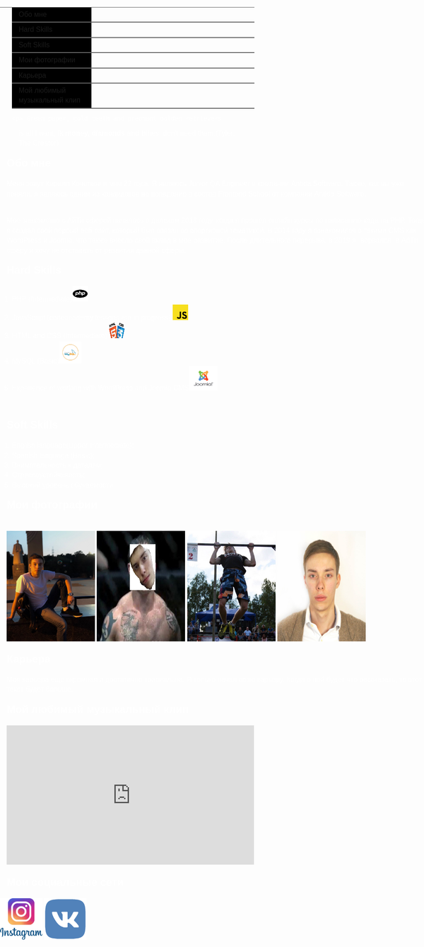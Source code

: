 <html>
<head>
<meta name="viewport" content="width=device-width, minimum-scale=1.0" />
<title>Кирилл Кочетков. If you are reading this it's too late.</title>
<style type="text/css">
<!--
body {
	font: 100%/1.4 Verdana, Arial, Helvetica, sans-serif;
	margin: 0;
	padding: 0;
	color: #FFF;
	background-image:src(wood%20_texture2.jpg);
}
wrapper {
    width: 96%;    
    max-width: 920px;
    margin: auto;
    padding: 2%;
    } 

    main {
        width: 60%;
        margin-right: 5%;
        float: left;
        }        

ul, ol, dl { 
	padding: 0;
	margin: 0;
}
h1, h2, h3, h4, h5, h6, p {
	margin-top: 0;
	padding-right: 15px;
	padding-left: 15px; 
}
a img { 
	border: none;
}

a:link {
	color: #FFF;
	text-decoration: underline;
}
a:visited {
	color: #FFF;
	text-decoration: underline;
}
a:hover, a:active, a:focus {
	text-decoration: none;
}

.container {
	width: 1200px;
	background-image: src(wood%20_texture2.jpg);
	margin: 0 auto; 
	overflow: hidden; 
}

.sidebar1 {
	float: left;
	font:Verdana, Geneva, sans-serif;
	width: 200px;
	background-color: #000;
	color: #FFF;
	padding-bottom: 10px;
}
.content {

	padding: 10px 0;
	width: 980px;
	float: left;
}

.content ul, .content ol { 
	padding: 0 15px 15px 40px;
}
ul.nav {
	list-style: none;
	border-top: 1px solid #666; 
	margin-bottom: 15px;
}
ul.nav li {
	border-bottom: 2px solid #666;
}
ul.nav a, ul.nav a:visited { 
	padding: 5px 5px 5px 15px;
	display: block; 
	width: 160px;
	text-decoration: none;
	background-color: #000;
}
ul.nav a:hover, ul.nav a:active, ul.nav a:focus { 
	background-color: #000;
	color: #F00;
}
.fltlft { 
	float: left;
	margin-right: 8px;
}
.clearfloat { 
	clear:both;
	height:0;
	font-size: 1px;
	line-height: 0px;
}
-->
</style></head>

<body background="wood _texture2.jpg" tracingsrc="wood _texture2.jpg" tracingopacity="100">
<div id="wrapper">
<div class="container">
  <div class="sidebar1">
    <ul class="nav">
      <li><a class="navigation" href="#aboutme">Обо мне</a></li>
      <li><a class="navigation" href="#HardSkills">Hard Skills</a></li>
      <li><a class="navigation" href="#SoftSkills">Soft Skills</a></li>
      <li><a class="navigation" href="#photos">Мои фотографии</a></li>
      <li><a class="navigation" href="#career">Карьера</a></li>
      <li><a class="navigation" href="#myfavvideo">Мой любимый музыкальный клип</a></li>
    
    <p> Green paper, gold teeth and pregnant golden retrievers
is all I want, f**k money, diamonds and bi**hes, don't need them.(Tyler, The Creator)</p></ul>
  <!-- end .sidebar1 --></div>
  <div class="content">
  <section id="aboutme">
    <h1>Обо мне</h1>
    <p>Меня зовут Кирилл Кочетков и мне 22 года. Я являюсь Junior QA Engineer в компании Antida Software. Также, как вы уже поняли, я являюсь одним из кандидатов на попадание в состав Frontend School от компании Antida Software.</p> <br>
 <p>Мое знакомство с АйТи сферой началось в далеком 2013 году, когда я прошел онлайн-курсы по написанию кода на PHP. Тогда я создал свой первый веб-сайт, который был связан со спортивной тематикой. В 2014 году я ознакомился с такими CMS как WordPress и Joomla, что также внесло свой вклад в моё развитие. После длительного перерыва, в 2019 я "ворвался" в АйТи сферу и хочу не отставать от развития данной сферы.
</p>
<section id="HardSkills">
    <h2>Hard Skills</h2>
    <ol>
      <li>PHP (Intermediate)<img src='logo1.png' name='php' width="35" height="35"/></li>
      <li>JavaScript (codeacademy lessons are in progress) <img src='logo2.png' name='js' width="35" height="35"/></li>
      <li>HTML and CSS (Intermediate) <img src='logo3.png' name='html' width="35" height="35"/></li>
      <li>MySQL (Basic)<img src='logo4.png' name='mysql' width="50" height="50"/></li>
      <li>Experience of working with WordPress and Joomla CMS<img src='logo5.png' name='cms' width="65" height="55"/><br>
      </li>
    </ol>
    <dl>
      <dt>&nbsp; </dt>
    </dl>
    <section id="SoftSkills">
    <h2><strong>Soft Skills</strong></h2>
    <ol>
      <li>English language(Upper-Intermediate);</li>
      <li>Spanish language (Basic);</li>
      <li>Внимательность к деталям;</li>
      <li>Стрессоустойчивость;</li>
      <li>Высокий уровень обучаемости.<br>
      </li>
    </ol>
    <section id="photos">
    <h2>Мои фотографии</h2>
    <p><br>
<img src = 'photo 1.jpg' name = 'photo1' width="200" height="250" />
<img src = 'photo2.jpg' name = 'photo2' width="200" height="250" />
<img src = 'photo3.jpg' name ='photo3' width ="200" height="250" />
<img src= 'photo4.jpg' name ='photo4' width="200" height="250" />
<section id="career">
    <h2>Карьера</h2>
    <p>Моя карьера еще скромная и достаточно тривиальна. Я только начал свою карьеру. Когда о ней будет что рассказать, то этот текст будет больше.</p>
    <section id="myfavvideo">
    <h2>Мой любимый музыкальный клип</h2>
    <p><iframe width="560" height="315" src="https://www.youtube.com/embed/tvTRZJ-4EyI" frameborder="0" allow="accelerometer; autoplay; encrypted-media; gyroscope; picture-in-picture" allowfullscreen></iframe><br>
</p>
<h2>Мои социальные сети</h2>
<div class="social"><a href="https://instagram.com/kochetkov26" target="_blank"><img src='icon1.png' width="96" height="94"></a>
    <a href="https://vk.com/id62157341" target="_blank"><img src='icon2.png' width="96" height="94"></a>
</div>
	    </div>

